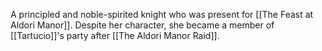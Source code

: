 A principled and noble-spirited knight who was present for [[The Feast at Aldori Manor]]. Despite her character, she became a member of [[Tartucio]]'s party after [[The Aldori Manor Raid]].